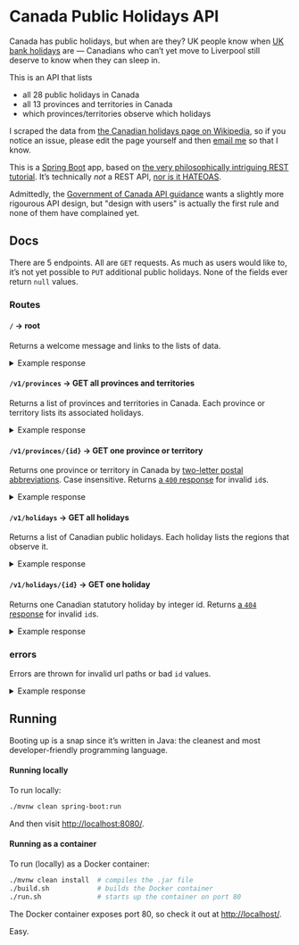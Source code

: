 # Canada Public Holidays API

Canada has public holidays, but when are they? UK people know when [UK bank holidays](https://www.gov.uk/bank-holidays) are — Canadians who can’t yet move to Liverpool still deserve to know when they can sleep in.

This is an API that lists

- all 28 public holidays in Canada
- all 13 provinces and territories in Canada
- which provinces/territories observe which holidays

I scraped the data from [the Canadian holidays page on Wikipedia](https://en.wikipedia.org/wiki/Public_holidays_in_Canada), so if you notice an issue, please edit the page yourself and then [email me](mailto:paul@pcraig3.ca) so that I know.

This is a [Spring Boot](https://spring.io/projects/spring-boot) app, based on [the very philosophically intriguing REST tutorial](http://spring.io/guides/tutorials/rest/). It’s technically _not_ a REST API, [nor is it HATEOAS](https://www.youtube.com/watch?v=DksSPZTZES0).

Admittedly, the [Government of Canada API guidance](https://www.canada.ca/en/government/publicservice/modernizing/government-canada-standards-apis.html) wants a slightly more rigourous API design, but "design with users" is actually the first rule and none of them have complained yet.

## Docs

There are 5 endpoints.
All are `GET` requests.
As much as users would like to, it’s not yet possible to `PUT` additional public holidays.
None of the fields ever return `null` values.

### Routes

#### `/` → root

Returns a welcome message and links to the lists of data.

<details>
<summary>Example response</summary>

```json
{
  "_links": {
    "holidays": {
      "href": "url"
    },
    "self": {
      "href": "url"
    },
    "provinces": {
      "href": "url"
    }
  },
  "message": "welcome message"
}
```

</details>

#### `/v1/provinces` → GET all provinces and territories

Returns a list of provinces and territories in Canada. Each province or territory lists its associated holidays.

<details>
<summary>Example response</summary>

```json
{
  "provinces": [
    {
      "id": "AB",
      "nameEn": "Alberta",
      "nameFr": "Alberta",
      "holidays": [
        {
          "id": 1,
          "date": "2019-01-01",
          "nameEn": "New Year’s Day",
          "nameFr": "Jour de l’An",
          "national": true
        },
        ...
      ],
      "nextHoliday": {
        "id": 4,
        "date": "2019-02-18",
        "nameEn": "Family Day",
        "nameFr": "Fête de la famille",
        "national": false
      }
    },
    ...
  ],
  "_links": {
    "holidays": {
      "href": "url"
    },
    "self": {
      "href": "url"
    },
    "root": {
      "href": "url"
    }
  }
}
```

</details>

#### `/v1/provinces/{id}` → GET one province or territory

Returns one province or territory in Canada by [two-letter postal abbreviations](https://en.wikipedia.org/wiki/Canadian_postal_abbreviations_for_provinces_and_territories#Names_and_abbreviations). Case insensitive. Returns [a `400` response](https://github.com/pcraig3/holidays-canada#errors) for invalid `id`s.

<details>
<summary>Example response</summary>

```json
{
  "province": {
    "id": "AB",
    "nameEn": "Alberta",
    "nameFr": "Alberta",
    "holidays": [
      {
        "id": 1,
        "date": "2019-01-01",
        "nameEn": "New Year’s Day",
        "nameFr": "Jour de l’An",
        "national": true
      },
      ...
    ],
    "nextHoliday": {
      "id": 4,
      "date": "2019-02-18",
      "nameEn": "Family Day",
      "nameFr": "Fête de la famille",
      "national": false
    }
  },
  "_links": {
    "self": {
      "href": "url"
    },
    "provinces": {
      "href": "url"
    },
    "holidays": {
      "href": "url"
    },
    "root": {
      "href": "url"
    }
  }
}
```

</details>

#### `/v1/holidays` → GET all holidays

Returns a list of Canadian public holidays. Each holiday lists the regions that observe it.

<details>
<summary>Example response</summary>

```json
{
  "holidays": [
    {
      "id": 1,
      "date": "2019-01-01",
      "nameEn": "New Year’s Day",
      "nameFr": "Jour de l’An",
      "provinces": [
        {
          "id": "AB",
          "nameEn": "Alberta",
          "nameFr": "Alberta"
        },
        ...
      ],
      "national": true
    },
    ...
  ],
  "_links": {
    "self": {
      "href": "url"
    },
    "provinces": {
      "href": "url"
    },
    "root": {
      "href": "url"
    }
  }
}
```

</details>

#### `/v1/holidays/{id}` → GET one holiday

Returns one Canadian statutory holiday by integer id. Returns [a `404` response](https://github.com/pcraig3/holidays-canada#errors) for invalid `id`s.

<details>
<summary>Example response</summary>

```json

  "_links": {
    "self": {
      "href": "url"
    },
    "provinces": {
      "href": "url"
    },
    "holidays": {
      "href": "url"
    },
    "root": {
      "href": "url"
    }
  },
  "holiday": {
    "id": 1,
    "date": "2019-01-01",
    "nameEn": "New Year’s Day",
    "nameFr": "Jour de l’An",
    "provinces": [
      {
        "id": "AB",
        "nameEn": "Alberta",
        "nameFr": "Alberta"
      },
      ...
    ],
    "national": true
  }
}
```

</details>

### errors

Errors are thrown for invalid url paths or bad `id` values.

<details>
<summary>Example response</summary>

```json
{
  "error": {
    "message": "error message",
    "status": 400,
    "timestamp": "2019-01-27T05:33:53.241+0000"
  }
}
```

</details>

## Running

Booting up is a snap since it’s written in Java: the cleanest and most developer-friendly programming language.

#### Running locally

To run locally:

```bash
./mvnw clean spring-boot:run
```

And then visit [http://localhost:8080/](http://localhost:8080/).

#### Running as a container

To run (locally) as a Docker container:

```bash
./mvnw clean install  # compiles the .jar file
./build.sh            # builds the Docker container
./run.sh              # starts up the container on port 80
```

The Docker container exposes port 80, so check it out at [http://localhost/](http://localhost/).

Easy.
